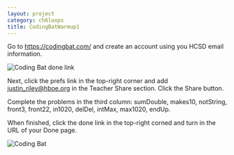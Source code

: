 ```yaml
---
layout: project
category: ch6loops
title: CodingBatWarmup1
---
```


Go to https://codingbat.com/ and create an account using you HCSD email information.

![Coding Bat done link](/apcsa/ch6loops/cb01.jpeg)

Next, click the prefs link in the top-right corner and add justin_riley@hboe.org in the Teacher Share section. Click the Share button.

Complete the problems in the third column: sumDouble, makes10, notString, front3, front22, in1020, delDel, intMax, max1020, endUp.

When finished, click the done link in the top-right corned and turn in the URL of your Done page.

![Coding Bat](/apcsa/ch6loops/cb02.png)
